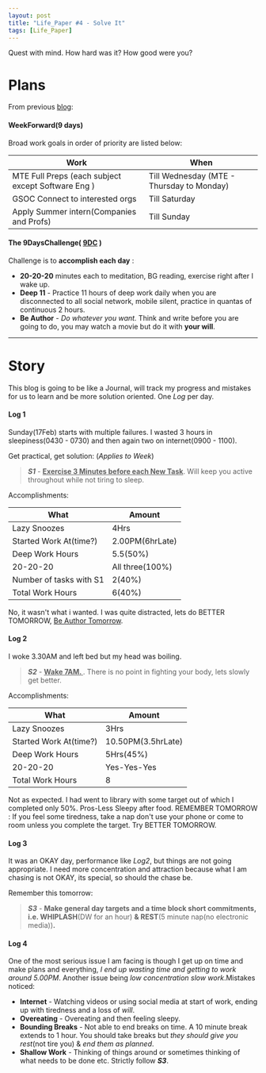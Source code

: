 ```yaml
---
layout: post
title: "Life_Paper #4 - Solve It"
tags: [Life_Paper]
---
```

Quest with mind. How hard was it? How good were you?

# Plans
From previous [blog](https://codekaust.github.io/2019/02/16/Life_Paper-Hardest-Experience.html):
#### WeekForward(9 days)
Broad work goals in order of priority are listed below:

|Work|When|
|---|---|
|MTE Full Preps (each subject except Software Eng )|Till Wednesday (MTE - Thursday to Monday)|
|GSOC Connect to interested orgs|Till Saturday|
|Apply Summer intern(Companies and Profs) |Till Sunday|

#### The 9DaysChallenge( <u>9DC</u> )

Challenge is to **accomplish each day** :
* **20-20-20** minutes each to meditation, BG reading, exercise right after I wake up.
* **Deep 11** - Practice 11 hours of deep work daily when you are disconnected to all social network, mobile silent, practice in quantas of continuous 2 hours.
* **Be Author** - <i>Do whatever you want.</i> Think and write before you are going to do, you may watch a movie but do it with **your will**.

---

# Story
This blog is going to be like a Journal, will track my progress and mistakes for us to learn and be more solution oriented. One *Log* per day.

#### Log 1
Sunday(17Feb) starts with multiple failures. I wasted 3 hours in sleepiness(0430 - 0730) and then again two on internet(0900 - 1100).

Get practical, get solution: (*Applies to Week*)
> ***S1*** - **<u> Exercise 3 Minutes before each New Task</u>**. Will keep you active throughout while not tiring to sleep.

Accomplishments:

|What|Amount|
|---|---|
|Lazy Snoozes|4Hrs|
|Started Work At(time?)|2.00PM(6hrLate)|
|Deep Work Hours|5.5(50%)|
|20-20-20|All three(100%)|
|Number of tasks with S1|2(40%)|
|Total Work Hours|6(40%)|

No, it wasn't what i wanted. I was quite distracted, lets do BETTER TOMORROW, <u>Be Author Tomorrow</u>.

#### Log 2
I woke 3.30AM and left bed but my head was boiling.
> ***S2*** - **<u> Wake 7AM. </u>**. There is no point in fighting your body, lets slowly get better.

Accomplishments:

|What|Amount|
|---|---|
|Lazy Snoozes|3Hrs|
|Started Work At(time?)|10.50PM(3.5hrLate)|
|Deep Work Hours|5Hrs(45%)|
|20-20-20|Yes-Yes-Yes|
|Total Work Hours|8|

Not as expected. I had went to library with some target out of which I completed only 50%. Pros-Less Sleepy after food.
REMEMBER TOMORROW : If you feel some tiredness, take a nap don't use your phone or come to room unless you complete the target. Try BETTER TOMORROW.

#### Log 3
It was an OKAY day, performance like *Log2*, but things are not going appropriate. I need more concentration and attraction because what I am chasing is not OKAY, its special, so should the chase be.

Remember this tomorrow:
> ***S3*** - **Make general day targets and a time block short commitments, i.e. WHIPLASH**(DW for an hour) **& REST**(5 minute nap(no electronic media))**.**

#### Log 4
One of the most serious issue I am facing is though I get up on time and make plans and everything, *I end up wasting time and getting to work around 5.00PM*. Another issue being *low concentration slow work*.Mistakes noticed:
* **Internet** - Watching videos or using social media at start of work, ending up with tiredness and a loss of *will*.
* **Overeating** - Overeating and then feeling sleepy.
* **Bounding Breaks** - Not able to end breaks on time. A 10 minute break extends to 1 hour. You should take breaks but *they should give you rest*(not tire you) & *end them as planned*.
* **Shallow Work** - Thinking of things around or sometimes thinking of what needs to be done etc. Strictly follow ***S3***.
